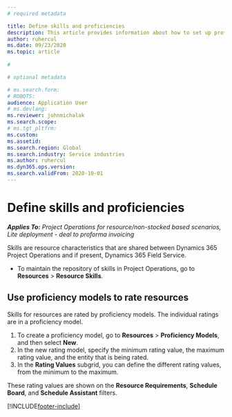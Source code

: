 ```yaml
---
# required metadata

title: Define skills and proficiencies
description: This article provides information about how to set up proficiency models to rate resources. 
author: ruhercul
ms.date: 09/23/2020
ms.topic: article
 
#

# optional metadata

# ms.search.form: 
# ROBOTS: 
audience: Application User
# ms.devlang: 
ms.reviewer: johnmichalak
ms.search.scope: 
# ms.tgt_pltfrm: 
ms.custom: 
ms.assetid: 
ms.search.region: Global
ms.search.industry: Service industries
ms.author: ruhercul
ms.dyn365.ops.version: 
ms.search.validFrom: 2020-10-01
---
```


# Define skills and proficiencies

_**Applies To:** Project Operations for resource/non-stocked based scenarios, Lite deployment - deal to proforma invoicing_

Skills are resource characteristics that are shared between Dynamics 365 Project Operations and if present, Dynamics 365 Field Service. 

- To maintain the repository of skills in Project Operations, go to **Resources** \> **Resource Skills**. 

## Use proficiency models to rate resources

Skills for resources are rated by proficiency models. The individual ratings are in a proficiency model. 

1. To create a proficiency model, go to **Resources** \> **Proficiency Models**, and then select **New**.
2. In the new rating model, specify the minimum rating value, the maximum rating value, and the entity that is being rated.
3. In the **Rating Values** subgrid, you can define the different rating values, from the minimum to the maximum.


These rating values are shown on the **Resource Requirements**, **Schedule Board**, and **Schedule Assistant** filters.


[!INCLUDE[footer-include](../includes/footer-banner.md)]